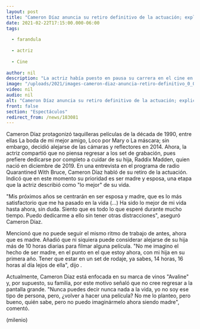 ```yaml
---
layout: post
title: "Cameron Díaz anuncia su retiro definitivo de la actuación; explica los motivos"
date: 2021-02-22T17:15:00.000-06:00
tags:
  
  - farandula
  
  - actriz
  
  - Cine
  
author: nil
description: "La actriz había puesto en pausa su carrera en el cine en 2014, cinco años después se convirtió en madre de una niña. "
image: "/uploads/2021/images-cameron-diaz-anuncia-retiro-definitivo_0_0_1200_747.jpg"
video: nil
audio: nil
alt: "Cameron Díaz anuncia su retiro definitivo de la actuación; explica los motivos"
front: false
section: "Espectáculos"
redirect_from: /news/183081
---
```


Cameron Díaz protagonizó taquilleras películas de la década de 1990, entre ellas La boda de mi mejor amigo, Loco por Mary o La máscara; sin embargo, decidió alejarse de las cámaras y reflectores en 2014. Ahora, la actriz compartió que no piensa regresar a los set de grabación, pues prefiere dedicarse por completo a cuidar de su hija, Raddix Madden, quien nació en diciembre de 2019. En una entrevista en el programa de radio Quarantined With Bruce, Cameron Díaz habló de su retiro de la actuación. Indicó que en este momento su prioridad es ser madre y esposa, una etapa que la actriz describió como "lo mejor" de su vida.

"Mis próximos años se centrarán en ser esposa y madre, que es lo más satisfactorio que me ha pasado en la vida (...) Ha sido lo mejor de mi vida hasta ahora, sin duda. Siento que es todo lo que esperé durante mucho tiempo. Puedo dedicarme a ello sin tener otras distracciones", aseguró Cameron Díaz.  

Mencionó que no puede seguir el mismo ritmo de trabajo de antes, ahora que es madre. Añadió que ni siquiera puede considerar alejarse de su hija más de 10 horas diarias para filmar alguna película.  "No me imagino el hecho de ser madre, en el punto en el que estoy ahora, con mi hija en su primera año. Tener que estar en un set de rodaje, ya sabes, 14 horas, 16 horas al día lejos de ella", dijo .

Actualmente, Cameron Díaz está enfocada en su marca de vinos "Avaline" y, por supuesto, su familia, por este motivo señaló que no cree regresar a la pantalla grande.  "Nunca puedes decir nunca nada a la vida, yo no soy ese tipo de persona, pero, ¿volver a hacer una película? No me lo planteo, pero bueno, quién sabe, pero no puedo imaginármelo ahora siendo madre", comentó. 

(milenio)